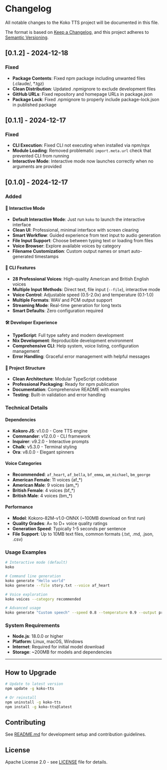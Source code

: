 # Changelog

All notable changes to the Koko TTS project will be documented in this file.

The format is based on [Keep a Changelog](https://keepachangelog.com/en/1.0.0/),
and this project adheres to [Semantic Versioning](https://semver.org/spec/v2.0.0.html).

## [0.1.2] - 2024-12-18

### Fixed

- **Package Contents**: Fixed npm package including unwanted files (.claude/, \*.tgz)
- **Clean Distribution**: Updated .npmignore to exclude development files
- **GitHub URLs**: Fixed repository and homepage URLs in package.json
- **Package Lock**: Fixed .npmignore to properly include package-lock.json in published package

## [0.1.1] - 2024-12-17

### Fixed

- **CLI Execution**: Fixed CLI not executing when installed via npm/npx
- **Module Loading**: Removed problematic `import.meta.url` check that prevented CLI from running
- **Interactive Mode**: Interactive mode now launches correctly when no arguments are provided

## [0.1.0] - 2024-12-17

### Added

#### 🎤 Interactive Mode

- **Default Interactive Mode**: Just run `koko` to launch the interactive interface
- **Clean UI**: Professional, minimal interface with screen clearing
- **Smart Workflow**: Guided experience from text input to audio generation
- **File Input Support**: Choose between typing text or loading from files
- **Voice Browser**: Explore available voices by category
- **Filename Customization**: Custom output names or smart auto-generated timestamps

#### 🚀 CLI Features

- **28 Professional Voices**: High-quality American and British English voices
- **Multiple Input Methods**: Direct text, file input (`--file`), interactive mode
- **Voice Control**: Adjustable speed (0.5-2.0x) and temperature (0.1-1.0)
- **Multiple Formats**: WAV and PCM output support
- **Streaming Mode**: Real-time generation for long texts
- **Smart Defaults**: Zero configuration required

#### 🛠️ Developer Experience

- **TypeScript**: Full type safety and modern development
- **Nix Development**: Reproducible development environment
- **Comprehensive CLI**: Help system, voice listing, configuration management
- **Error Handling**: Graceful error management with helpful messages

#### 📁 Project Structure

- **Clean Architecture**: Modular TypeScript codebase
- **Professional Packaging**: Ready for npm publication
- **Documentation**: Comprehensive README with examples
- **Testing**: Built-in validation and error handling

### Technical Details

#### Dependencies

- **Kokoro JS**: v1.0.0 - Core TTS engine
- **Commander**: v12.0.0 - CLI framework
- **Inquirer**: v9.2.0 - Interactive prompts
- **Chalk**: v5.3.0 - Terminal styling
- **Ora**: v8.0.0 - Elegant spinners

#### Voice Categories

- **Recommended**: `af_heart`, `af_bella`, `bf_emma`, `am_michael`, `bm_george`
- **American Female**: 11 voices (af\_\*)
- **American Male**: 9 voices (am\_\*)
- **British Female**: 4 voices (bf\_\*)
- **British Male**: 4 voices (bm\_\*)

#### Performance

- **Model**: Kokoro-82M-v1.0-ONNX (~100MB download on first run)
- **Quality Grades**: A+ to D+ voice quality ratings
- **Generation Speed**: Typically 1-5 seconds per sentence
- **File Support**: Up to 10MB text files, common formats (.txt, .md, .json, .csv)

### Usage Examples

```bash
# Interactive mode (default)
koko

# Command line generation
koko generate "Hello world"
koko generate --file story.txt --voice af_heart

# Voice exploration
koko voices --category recommended

# Advanced usage
koko generate "Custom speech" --speed 0.8 --temperature 0.9 --output presentation.wav
```

### System Requirements

- **Node.js**: 18.0.0 or higher
- **Platform**: Linux, macOS, Windows
- **Internet**: Required for initial model download
- **Storage**: ~200MB for models and dependencies

---

## How to Upgrade

```bash
# Update to latest version
npm update -g koko-tts

# Or reinstall
npm uninstall -g koko-tts
npm install -g koko-tts@latest
```

## Contributing

See [README.md](README.md) for development setup and contribution guidelines.

## License

Apache License 2.0 - see [LICENSE](LICENSE) file for details.
